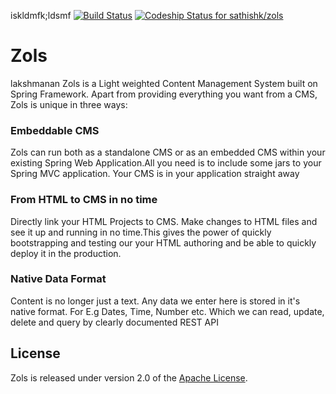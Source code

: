 iskldmfk;ldsmf
[![Build Status](https://travis-ci.org/sathishk/zols.svg?branch=master)](https://travis-ci.org/sathishk/zols) [ ![Codeship Status for sathishk/zols](https://codeship.com/projects/b65c6c40-440e-0133-338f-16d04af5f66c/status?branch=master)](https://codeship.com/projects/104241)
 
Zols
====
lakshmanan
Zols is a Light weighted Content Management System built on Spring Framework. Apart from providing everything you want from a CMS, Zols is unique in three ways:

### Embeddable CMS
Zols can run both as a standalone CMS or as an embedded CMS within your existing Spring Web Application.All you need is to include some jars to your Spring MVC application. Your CMS is in your application straight away

### From HTML to CMS in no time
Directly link your HTML Projects to CMS. Make changes to HTML files and see it up and running in no time.This gives the power of quickly bootstrapping and testing our your HTML authoring and be able to quickly deploy it in the production.

### Native Data Format
Content is no longer just a text. Any data we enter here is stored in it's native format. For E.g Dates, Time, Number etc. Which we can read, update, delete and query by clearly documented REST API

## License
Zols is released under version 2.0 of the [Apache License][].

[here]:https://github.com/sathishk/zols-sample
[Apache License]: http://www.apache.org/licenses/LICENSE-2.0
